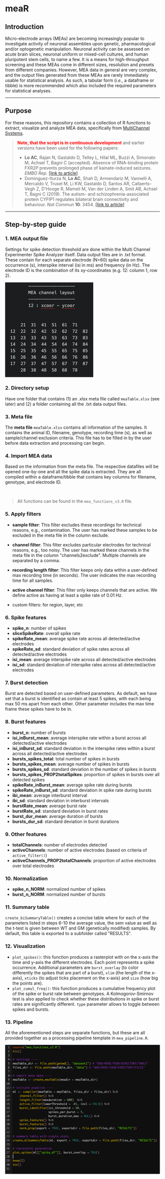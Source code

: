 # meaR

## Introduction
Micro-electrode arrays (MEAs) are becoming increasingly popular to investigate activity of neuronal assemblies upon genetic, pharmacological and/or optogenetic manipulation. Neuronal activity can be assessed on acute brain slices, neuronal uniform or mixed-cell cultures, and human pluripotent stem cells, to name a few. It is a means for high-throughput screening and these MEAs come in different sizes, resolution and presets from different companies. However, MEA data in general are very complex, and the output files generated from these MEAs are rarely immediately usable for statistical analysis. As such, a tabular form (<i>i.e.</i>, a dataframe or tibble) is more recommended which also included the required parameters for statistical analyses.

<hr>

## Purpose
For these reasons, this repository contains a collection of R functions to extract, visualize and analyze MEA data, specifically from <a href = "https://www.multichannelsystems.com/products/vitro-mea-systems">MultiChannel Systems</a>. <br>
> <b><font color="red">Note, that the script is in continuous development</font></b> and earlier versions have been used for the following papers:
>
> - <b>Lo AC</b>, Rajan N, Gastaldo D, Telley L, Hilal ML, Buzzi A, Simonato M, Achsel T, Bagni C (accepted). Absence of RNA-binding protein FXR2P prevents prolonged phase of kainate-induced seizures. <i>EMBO Rep</i>. <a href = "http://doi.org/10.15252/embr.202051404 ">[link to article]</a>
> - Dominguez-Iturza N, <b>Lo AC</b>, Shah D, Armendariz M, Vannelli A, Mercaldo V, Trusel M, Li KW, Gastaldo D, Santos AR, Callaerts-Vegh Z, D'Hooge R, Mameli M, Van der Linden A, Smit AB, Achsel T, Bagni C (2019). The autism- and schizophrenia-associated protein CYFIP1 regulates bilateral brain connectivity and behaviour. <i>Nat Commun</i> <b>10</b>: 3454. <a href = "https://www.nature.com/articles/s41467-019-11203-y">[link to article]</a>
>

<hr>

## Step-by-step guide
### 1. MEA output file
Settings for spike detection threshold are done within the Multi Channel Experimenter Spike Analyzer itself. Data output files are in .txt format. These contain for each separate electrode (N=60) spike data on the occurrence (s), interspike interval (isi in ms) and frequency (in Hz). The electrode ID is the combination of its xy-coordinates (e.g. 12: column 1, row 2).

<img src = "img/mea-layout.png"></img>

### 2. Directory setup
Have one folder that contains (1) an .xlsx meta file called `meaTable.xlsx` (see later) and (2) a folder containing all the .txt data output files.

### 3. Meta file
The <b>meta file</b> `meaTable.xlsx` contains all information of the samples. It contains the animal ID, filename, genotype, recording time (s), as well as sample/channel exclusion criteria. This file has to be filled in by the user before data extraction and processing can begin.

### 4. Import MEA data
Based on the information from the meta file. The respective datafiles will be opened one-by-one and all the spike data is extracted. They are all compiled within a dataframe/tibble that contains key columns for filename, genotype, and electrode ID.

<br>

> All functions can be found in the `mea_functions_v3.R` file.
>

### 5. Apply filters
- <b>sample filter</b>: This filter excludes these recordings for technical reasons, e.g., contamination. The user has marked these samples to be excluded in the meta file in the column exclude.
- <b>channel filter</b>: This filter excludes particular electrodes for technical reasons, e.g., too noisy. The user has marked these channels in the meta file in the column "channels2exclude". Multiple channels are separated by a comma.
- <b>recording length filter</b>: This filter keeps only data within a user-defined max recording time (in seconds). The user indicates the max recording time for all samples.
- <b>active channel filter</b>: This filter only keeps channels that are active. We define active as having at least a spike rate of 0.01 Hz.

- custom filters: for region, layer, etc

### 6. Spike features
- <b>spike_n</b>: number of spikes
- <b>sliceSpikeRate</b>: overall spike rate
- <b>spikeRate_mean</b>: average spike rate across all detected/active electrodes
- <b>spikeRate_sd</b>: standard deviation of spike rates across all detected/active electrodes
- <b>isi_mean</b>: average interspike rate across all detected/active electrodes
- <b>isi_sd</b>: standard deviation of interspike rates across all detected/active electrodes

### 7. Burst detection
Burst are detected based on user-defined parameters. As default, we have set that a burst is identified as contain at least 5 spikes, with each being max 50 ms apart from each other. Other parameter includes the max time frame these spikes have to be in.

### 8. Burst features
- <b>burst_n</b>: number of bursts
- <b>isi_inBurst_mean</b>: average interspike rate within a burst across all detected/active electrodes
- <b>isi_inBurst_sd</b>: standard deviation in the interspike rates within a burst across all detected/active electrodes
- <b>bursts_spikes_total</b>: total number of spikes in bursts
- <b>bursts_spikes_mean</b>: average number of spikes in bursts
- <b>bursts_spikes_sd</b>: standard deviation in the number of spikes in bursts
- <b>bursts_spikes_PROP2totalSpikes</b>: proportion of spikes in bursts over all detected spikes
- <b>spikeRate_inBurst_mean</b>: average spike rate during bursts
- <b>spikeRate_inBurst_sd</b>: standard deviation in spike rate during bursts
- <b>ibi_mean</b>: average interburst interval
- <b>ibi_sd</b>: standard deviation in interburst intervals
- <b>burstRate_mean</b>: average burst rate
- <b>burstRate_sd</b>: standard deviation in burst rates
- <b>burst_dur_mean</b>: average duration of bursts
- <b>bursts_dur_sd</b>: standard deviation in burst durations

### 9. Other features
- <b>totalChannels</b>: number of electrodes detected
- <b>activeChannels</b>: number of active electrodes (based on criteria of `active_filter()`)
- <b>activeChannels_PROP2totalChannels</b>: proportion of active electrodes over total electrodes

### 10. Normalization
- <b>spike_n_NORM</b>: normalized number of spikes
- <b>burst_n_NORM</b>: normalized number of bursts

### 11. Summary table
`create_biSummaryTable()` creates a concise table where for each of the parameters listed in steps 6-10 the average value, the sem value as well as the t-test is given between WT and GM (genetically modified) samples. By default, this table is exported to a subfolder called "RESULTS".

### 12. Visualization
- `plot_spikes()`: this function produces a rasterplot with on the x-axis the time and y-axis the different electrodes. Each point represents a spike occurrence. Additional parameters are `burst_overlay` (to color differently the spikes that are part of a burst), `xlim` (the length of the x-axis), `xticks` (to adjust ticks placement on the x-axis) and `size` (how big the points are).
- `plot_cumul_freq()`: this function produces a cumulative frequency plot of the spike or burst rate between genotypes. A Kolmogorov-Smirnov test is also applied to check whether these distributions in spike or burst rates are significantly different. `type` parameter allows to toggle between spikes and bursts.

### 13. Pipeline
All the aforementioned steps are separate functions, but these are all provided together as a processing pipeline template in `mea_pipeline.R`.

<img src = "img/mear-pipeline.png"></img>
